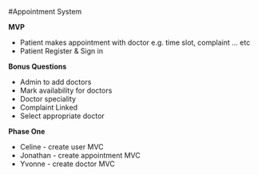 #Appointment System

**MVP**

* Patient makes appointment with doctor e.g. time slot, complaint ... etc
* Patient Register & Sign in

**Bonus Questions**

* Admin to add doctors
* Mark availability for doctors
* Doctor speciality
 * Complaint Linked
 * Select appropriate doctor

**Phase One**
* Celine - create user MVC
* Jonathan - create appointment MVC
* Yvonne - create doctor MVC
